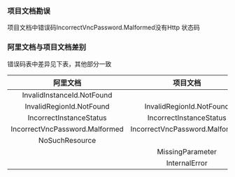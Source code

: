 ### 项目文档勘误

项目文档中错误码IncorrectVncPassword.Malformed没有Http 状态码

### 阿里文档与项目文档差别

错误码表中差异见下表，其他部分一致

|阿里文档|项目文档|
|:-:|:-:|
|InvalidInstanceId.NotFound||
|InvalidRegionId.NotFound|InvalidRegionId.NotFound|
|IncorrectInstanceStatus|IncorrectInstanceStatus|
|IncorrectVncPassword.Malformed|IncorrectVncPassword.Malformed|
|NoSuchResource||
||MissingParameter|
||InternalError|
